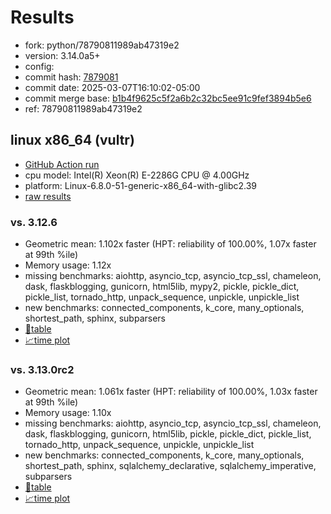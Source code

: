 # Results

- fork: python/78790811989ab47319e2
- version: 3.14.0a5+
- config: 
- commit hash: [7879081](https://github.com/python/cpython/commit/7879081)
- commit date: 2025-03-07T16:10:02-05:00
- commit merge base: [b1b4f9625c5f2a6b2c32bc5ee91c9fef3894b5e6](https://github.com/python/cpython/commit/b1b4f9625c5f2a6b2c32bc5ee91c9fef3894b5e6)
- ref: 78790811989ab47319e2

## linux x86_64 (vultr)

- [GitHub Action run](https://github.com/facebookexperimental/free-threading-benchmarking/actions/runs/13731724455)
- cpu model: Intel(R) Xeon(R) E-2286G CPU @ 4.00GHz
- platform: Linux-6.8.0-51-generic-x86_64-with-glibc2.39
- [raw results](bm-20250307-vultr-x86_64-python-78790811989ab47319e2-3.14.0a5%2B-7879081.json)

### vs. 3.12.6

- Geometric mean: 1.102x faster (HPT: reliability of 100.00%, 1.07x faster at 99th %ile)
- Memory usage: 1.12x
- missing benchmarks: aiohttp, asyncio_tcp, asyncio_tcp_ssl, chameleon, dask, flaskblogging, gunicorn, html5lib, mypy2, pickle, pickle_dict, pickle_list, tornado_http, unpack_sequence, unpickle, unpickle_list
- new benchmarks: connected_components, k_core, many_optionals, shortest_path, sphinx, subparsers
- [📄table](bm-20250307-vultr-x86_64-python-78790811989ab47319e2-3.14.0a5%2B-7879081-vs-3.12.6.md)
- [📈time plot](bm-20250307-vultr-x86_64-python-78790811989ab47319e2-3.14.0a5%2B-7879081-vs-3.12.6.svg)

### vs. 3.13.0rc2

- Geometric mean: 1.061x faster (HPT: reliability of 100.00%, 1.03x faster at 99th %ile)
- Memory usage: 1.10x
- missing benchmarks: aiohttp, asyncio_tcp, asyncio_tcp_ssl, chameleon, dask, flaskblogging, gunicorn, html5lib, pickle, pickle_dict, pickle_list, tornado_http, unpack_sequence, unpickle, unpickle_list
- new benchmarks: connected_components, k_core, many_optionals, shortest_path, sphinx, sqlalchemy_declarative, sqlalchemy_imperative, subparsers
- [📄table](bm-20250307-vultr-x86_64-python-78790811989ab47319e2-3.14.0a5%2B-7879081-vs-3.13.0rc2.md)
- [📈time plot](bm-20250307-vultr-x86_64-python-78790811989ab47319e2-3.14.0a5%2B-7879081-vs-3.13.0rc2.svg)

